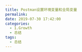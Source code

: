 ```yaml
---
title: Postman设置环境变量和全局变量
permalink: 
date: 2019-07-30 17:42:00
categories:
  - 1.Growth
  - 总结
tags:
  - 总结
---
```



